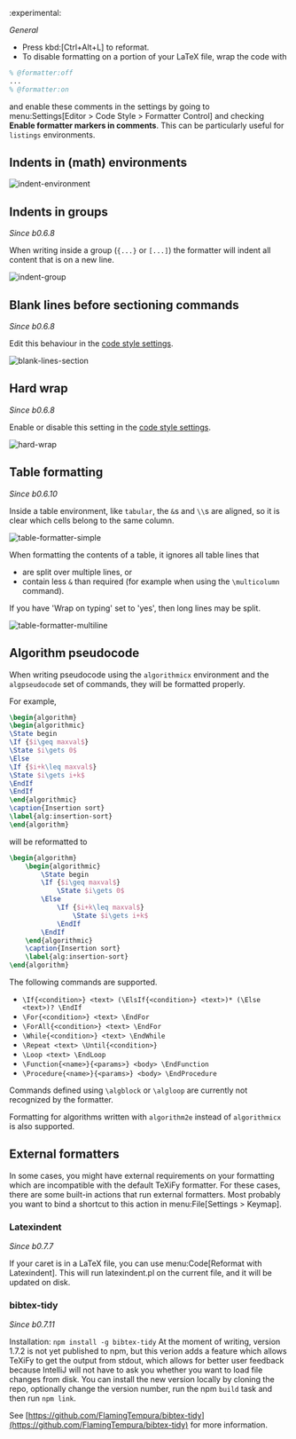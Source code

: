 :experimental:

_General_

- Press kbd:[Ctrl+Alt+L] to reformat.
- To disable formatting on a portion of your LaTeX file, wrap the code with

```latex
% @formatter:off
...
% @formatter:on
```

and enable these comments in the settings by going to menu:Settings[Editor > Code Style > Formatter Control] and checking **Enable formatter markers in comments**.
This can be particularly useful for `listings` environments.

## Indents in (math) environments

![indent-environment](https://raw.githubusercontent.com/wiki/Hannah-Sten/TeXiFy-IDEA/Reading/figures/indent-environment.gif)

## Indents in groups

_Since b0.6.8_

When writing inside a group (`{...}` or `[...]`) the formatter will indent all content that is on a new line.

![indent-group](https://raw.githubusercontent.com/wiki/Hannah-Sten/TeXiFy-IDEA/Reading/figures/indent-group.gif)

## Blank lines before sectioning commands

_Since b0.6.8_

Edit this behaviour in the [code style settings](Code-style-settings#section-newlines).

![blank-lines-section](https://raw.githubusercontent.com/wiki/Hannah-Sten/TeXiFy-IDEA/Reading/figures/blank-lines-section.gif)

## Hard wrap

_Since b0.6.8_

Enable or disable this setting in the [code style settings](Code-style-settings#hard-wrap).

![hard-wrap](https://raw.githubusercontent.com/wiki/Hannah-Sten/TeXiFy-IDEA/Reading/figures/hard-wrap.gif)

## Table formatting

_Since b0.6.10_

Inside a table environment, like `tabular`, the ``&``s and ``\\``s are aligned, so it is clear which cells belong to the same column.

![table-formatter-simple](https://raw.githubusercontent.com/wiki/Hannah-Sten/TeXiFy-IDEA/Reading/figures/table-formatter-simple.gif)

When formatting the contents of a table, it ignores all table lines that

* are split over multiple lines, or
* contain less `&` than required (for example when using the `\multicolumn` command).

If you have 'Wrap on typing' set to 'yes', then long lines may be split.

![table-formatter-multiline](https://raw.githubusercontent.com/wiki/Hannah-Sten/TeXiFy-IDEA/Reading/figures/table-formatter-multiline.gif)

## Algorithm pseudocode

When writing pseudocode using the `algorithmicx` environment and the `algpseudocode` set of commands, they will be formatted properly.

For example,
```latex
\begin{algorithm}
\begin{algorithmic}
\State begin
\If {$i\geq maxval$}
\State $i\gets 0$
\Else
\If {$i+k\leq maxval$}
\State $i\gets i+k$
\EndIf
\EndIf
\end{algorithmic}
\caption{Insertion sort}
\label{alg:insertion-sort}
\end{algorithm}
```

will be reformatted to

```latex
\begin{algorithm}
    \begin{algorithmic}
        \State begin
        \If {$i\geq maxval$}
            \State $i\gets 0$
        \Else
            \If {$i+k\leq maxval$}
                \State $i\gets i+k$
            \EndIf
        \EndIf
    \end{algorithmic}
    \caption{Insertion sort}
    \label{alg:insertion-sort}
\end{algorithm}
```

The following commands are supported.

* `\If{<condition>} <text> (\ElsIf{<condition>} <text>)* (\Else <text>)? \EndIf`
* `\For{<condition>} <text> \EndFor`
* `\ForAll{<condition>} <text> \EndFor`
* `\While{<condition>} <text> \EndWhile`
* `\Repeat <text> \Until{<condition>}`
* `\Loop <text> \EndLoop`
* `\Function{<name>}{<params>} <body> \EndFunction`
* `\Procedure{<name>}{<params>} <body> \EndProcedure`

Commands defined using `\algblock` or `\algloop` are currently not recognized by the formatter.

Formatting for algorithms written with `algorithm2e` instead of `algorithmicx` is also supported.

## External formatters

In some cases, you might have external requirements on your formatting which are incompatible with the default TeXiFy formatter.
For these cases, there are some built-in actions that run external formatters.
Most probably you want to bind a shortcut to this action in menu:File[Settings > Keymap].

### Latexindent
_Since b0.7.7_

If your caret is in a LaTeX file, you can use menu:Code[Reformat with Latexindent].
This will run latexindent.pl on the current file, and it will be updated on disk.

### bibtex-tidy
_Since b0.7.11_

Installation: `npm install -g bibtex-tidy`
At the moment of writing, version 1.7.2 is not yet published to npm, but this verion adds a feature which allows TeXiFy to get the output from stdout, which allows for better user feedback because IntelliJ will not have to ask you whether you want to load file changes from disk.
You can install the new version locally by cloning the repo, optionally change the version number, run the npm `build` task and then run `npm link`.

See [https://github.com/FlamingTempura/bibtex-tidy](https://github.com/FlamingTempura/bibtex-tidy) for more information.

